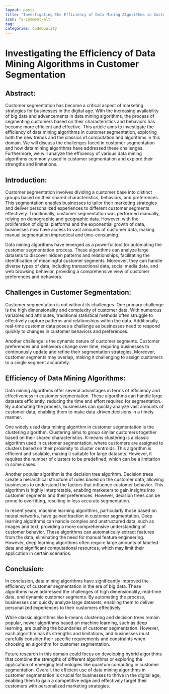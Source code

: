 ```yaml
---
layout: posts
title: "Investigating the Efficiency of Data Mining Algorithms in Customer Segmentation"
icon: fa-comment-alt
tag:      
categories: CodeQuality
---
```



# Investigating the Efficiency of Data Mining Algorithms in Customer Segmentation

## Abstract:
Customer segmentation has become a critical aspect of marketing strategies for businesses in the digital age. With the increasing availability of big data and advancements in data mining algorithms, the process of segmenting customers based on their characteristics and behaviors has become more efficient and effective. This article aims to investigate the efficiency of data mining algorithms in customer segmentation, exploring both the new trends and the classics of computation and algorithms in this domain. We will discuss the challenges faced in customer segmentation and how data mining algorithms have addressed these challenges. Furthermore, we will analyze the efficiency of various data mining algorithms commonly used in customer segmentation and explore their strengths and limitations.

## Introduction:
Customer segmentation involves dividing a customer base into distinct groups based on their shared characteristics, behaviors, and preferences. This segmentation enables businesses to tailor their marketing strategies and deliver personalized experiences to different customer segments effectively. Traditionally, customer segmentation was performed manually, relying on demographic and geographic data. However, with the proliferation of digital platforms and the exponential growth of data, businesses now have access to vast amounts of customer data, making manual segmentation impractical and time-consuming.

Data mining algorithms have emerged as a powerful tool for automating the customer segmentation process. These algorithms can analyze large datasets to discover hidden patterns and relationships, facilitating the identification of meaningful customer segments. Moreover, they can handle diverse types of data, including transactional data, social media data, and web browsing behavior, providing a comprehensive view of customer preferences and behaviors.

## Challenges in Customer Segmentation:
Customer segmentation is not without its challenges. One primary challenge is the high dimensionality and complexity of customer data. With numerous variables and attributes, traditional statistical methods often struggle to effectively capture patterns and relationships within the data. Additionally, real-time customer data poses a challenge as businesses need to respond quickly to changes in customer behaviors and preferences.

Another challenge is the dynamic nature of customer segments. Customer preferences and behaviors change over time, requiring businesses to continuously update and refine their segmentation strategies. Moreover, customer segments may overlap, making it challenging to assign customers to a single segment accurately.

## Efficiency of Data Mining Algorithms:
Data mining algorithms offer several advantages in terms of efficiency and effectiveness in customer segmentation. These algorithms can handle large datasets efficiently, reducing the time and effort required for segmentation. By automating the process, businesses can quickly analyze vast amounts of customer data, enabling them to make data-driven decisions in a timely manner.

One widely used data mining algorithm in customer segmentation is the clustering algorithm. Clustering aims to group similar customers together based on their shared characteristics. K-means clustering is a classic algorithm used in customer segmentation, where customers are assigned to clusters based on their proximity to cluster centroids. This algorithm is efficient and scalable, making it suitable for large datasets. However, it requires the number of clusters to be predefined, which can be a limitation in some cases.

Another popular algorithm is the decision tree algorithm. Decision trees create a hierarchical structure of rules based on the customer data, allowing businesses to understand the factors that influence customer behavior. This algorithm is highly interpretable, enabling marketers to gain insights into customer segments and their preferences. However, decision trees can be prone to overfitting, resulting in less accurate segmentation.

In recent years, machine learning algorithms, particularly those based on neural networks, have gained traction in customer segmentation. Deep learning algorithms can handle complex and unstructured data, such as images and text, providing a more comprehensive understanding of customer behavior. These algorithms can automatically extract features from the data, eliminating the need for manual feature engineering. However, deep learning algorithms often require large amounts of labeled data and significant computational resources, which may limit their application in certain scenarios.

## Conclusion:
In conclusion, data mining algorithms have significantly improved the efficiency of customer segmentation in the era of big data. These algorithms have addressed the challenges of high dimensionality, real-time data, and dynamic customer segments. By automating the process, businesses can quickly analyze large datasets, enabling them to deliver personalized experiences to their customers effectively.

While classic algorithms like k-means clustering and decision trees remain popular, newer algorithms based on machine learning, such as deep learning, are pushing the boundaries of customer segmentation. However, each algorithm has its strengths and limitations, and businesses must carefully consider their specific requirements and constraints when choosing an algorithm for customer segmentation.

Future research in this domain could focus on developing hybrid algorithms that combine the strengths of different algorithms or exploring the application of emerging technologies like quantum computing in customer segmentation. Overall, the efficient use of data mining algorithms in customer segmentation is crucial for businesses to thrive in the digital age, enabling them to gain a competitive edge and effectively target their customers with personalized marketing strategies.